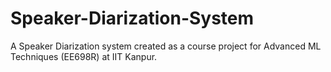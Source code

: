 # Speaker-Diarization-System
A Speaker Diarization system created as a course project for Advanced ML Techniques (EE698R) at IIT Kanpur.
